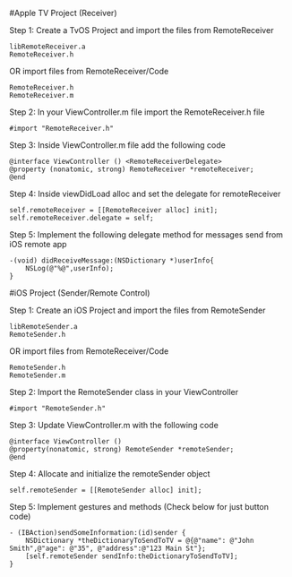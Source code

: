 #Apple TV Project (Receiver)

Step 1: Create a TvOS Project and import the files from RemoteReceiver
    
    libRemoteReceiver.a
    RemoteReceiver.h
    
OR
import files from RemoteReceiver/Code

    RemoteReceiver.h
    RemoteReceiver.m

Step 2: In your ViewController.m file import the RemoteReceiver.h file

    #import "RemoteReceiver.h"

Step 3: Inside ViewController.m file add the following code 

    @interface ViewController () <RemoteReceiverDelegate>
    @property (nonatomic, strong) RemoteReceiver *remoteReceiver;
    @end

Step 4: Inside viewDidLoad alloc and set the delegate for remoteReceiver

    self.remoteReceiver = [[RemoteReceiver alloc] init];
    self.remoteReceiver.delegate = self;


Step 5: Implement the following delegate method for messages send from iOS remote app

    -(void) didReceiveMessage:(NSDictionary *)userInfo{
        NSLog(@"%@",userInfo);
    }

#iOS Project (Sender/Remote Control)

Step 1: Create an iOS Project and import the files from RemoteSender
    
    libRemoteSender.a
    RemoteSender.h
    
OR
import files from RemoteReceiver/Code

    RemoteSender.h
    RemoteSender.m

Step 2: Import the RemoteSender class in your ViewController

    #import "RemoteSender.h"

Step 3: Update ViewController.m with the following code

    @interface ViewController ()
    @property(nonatomic, strong) RemoteSender *remoteSender;
    @end

Step 4: Allocate and initialize the remoteSender object
    
    self.remoteSender = [[RemoteSender alloc] init];

Step 5: Implement gestures and methods (Check below for just button code)

    - (IBAction)sendSomeInformation:(id)sender {
        NSDictionary *theDictionaryToSendToTV = @{@"name": @"John Smith",@"age": @"35", @"address":@"123 Main St"};
        [self.remoteSender sendInfo:theDictionaryToSendToTV];
    }

